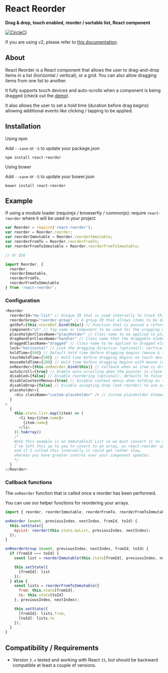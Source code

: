# React Reorder

__Drag & drop, touch enabled, reorder / sortable list, React component__

[![CircleCI](https://circleci.com/gh/JakeSidSmith/react-reorder.svg?style=svg)](https://circleci.com/gh/JakeSidSmith/react-reorder)

If you are using v2, please refer to [this documentation](https://github.com/JakeSidSmith/react-reorder/blob/609de5a6be9ae7ea4b032b0b260b08bc524b362e/README.md).

## About

React Reorder is a React component that allows the user to drag-and-drop items in a list (horizontal / vertical), or a grid. You can also allow dragging items from one list to another.

It fully supports touch devices and auto-scrolls when a component is being dragged (check out the [demo](https://jakesidsmith.github.io/react-reorder/)).

It also allows the user to set a hold time (duration before drag begins) allowing additional events like clicking / tapping to be applied.

## Installation

Using npm

Add `--save` or `-S` to update your package.json

```
npm install react-reorder
```

Using bower

Add `--save` or `-S` to update your bower.json

```
bower install react-reorder
```

## Example

If using a module loader (requirejs / browserfiy / commonjs): require `react-reorder` where it will be used in your project

```javascript
var Reorder = require('react-reorder');
var reorder = Reorder.reorder;
var reorderImmutable = Reorder.reorderImmutable;
var reorderFromTo = Reorder.reorderFromTo;
var reorderFromToImmutable = Reorder.reorderFromToImmutable;

// Or ES6

import Reorder, {
  reorder,
  reorderImmutable,
  reorderFromTo,
  reorderFromToImmutable
} from 'react-reorder';
```

### Configuration

```javascript
<Reorder
  reorderId="my-list" // Unique ID that is used internally to track this list (required)
  reorderGroup="reorder-group" // A group ID that allows items to be dragged between lists of the same group (optional)
  getRef={this.storeRef.bind(this)} // Function that is passed a reference to the root node when mounted (optional)
  component="ul" // Tag name or Component to be used for the wrapping element (optional), defaults to 'div'
  placeholderClassName="placeholder" // Class name to be applied to placeholder elements (optional), defaults to 'placeholder'
  dragHandlerClassName="handler" // Class name that the draggable element can be dragged by (optional), defaults to null (i.e. entire element is draggable)
  draggedClassName="dragged" // Class name to be applied to dragged elements (optional), defaults to 'dragged'
  lock="horizontal" // Lock the dragging direction (optional): vertical, horizontal (do not use with groups)
  holdTime={500} // Default hold time before dragging begins (mouse & touch) (optional), defaults to 0
  touchHoldTime={500} // Hold time before dragging begins on touch devices (optional), defaults to holdTime
  mouseHoldTime={200} // Hold time before dragging begins with mouse (optional), defaults to holdTime
  onReorder={this.onReorder.bind(this)} // Callback when an item is dropped (you will need this to update your state)
  autoScroll={true} // Enable auto-scrolling when the pointer is close to the edge of the Reorder component (optional), defaults to true
  disabled={false} // Disable reordering (optional), defaults to false
  disableContextMenus={true} // Disable context menus when holding on touch devices (optional), defaults to true
  disableDrop={false} // Disable accepting drop (and reorder) to use as a draggable source list (optional)
  placeholder={
    <div className="custom-placeholder" /> // Custom placeholder element (optional), defaults to clone of dragged element
  }
>
  {
    this.state.list.map((item) => (
      <li key={item.name}>
        {item.name}
      </li>
    )).toArray()
    /*
    Note this example is an ImmutableJS List so we must convert it to an array.
    I've left this up to you to covert to an array, as react-reorder updates a lot,
    and if I called this internally it could get rather slow,
    whereas you have greater control over your component updates.
    */
  }
</Reorder>
```

### Callback functions

The `onReorder` function that is called once a reorder has been performed.

You can use our helper functions for reordering your arrays.

```javascript
import { reorder, reorderImmutable, reorderFromTo, reorderFromToImmutable } from 'react-reorder';

onReorder (event, previousIndex, nextIndex, fromId, toId) {
  this.setState({
    myList: reorder(this.state.myList, previousIndex, nextIndex);
  });
}

onReorderGroup (event, previousIndex, nextIndex, fromId, toId) {
  if (fromId === toId) {
    const list = reorderImmutable(this.state[fromId], previousIndex, nextIndex);

    this.setState({
      [fromId]: list
    });
  } else {
    const lists = reorderFromToImmutable({
      from: this.state[fromId],
      to: this.state[toId]
    }, previousIndex, nextIndex);

    this.setState({
      [fromId]: lists.from,
      [toId]: lists.to
    });
  }
}
```

## Compatibility / Requirements

* Version `3.x` tested and working with React `15`, but should be backward compatible at least a couple of versions.